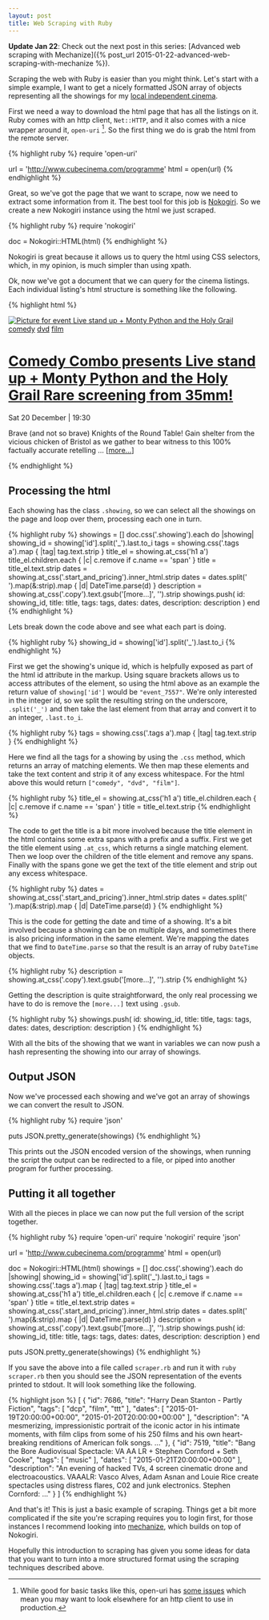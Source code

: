 ```yaml
---
layout: post
title: Web Scraping with Ruby
---
```


**Update Jan 22**: Check out the next post in this series: [Advanced web scraping with Mechanize]({% post_url 2015-01-22-advanced-web-scraping-with-mechanize %}).

Scraping the web with Ruby is easier than you might think. Let's start with a simple example, I want to get a nicely formatted JSON array of objects representing all the showings for my [local independent cinema][cubecinema].

First we need a way to download the html page that has all the listings on it. Ruby comes with an http client, `Net::HTTP`, and it also comes with a nice wrapper around it, `open-uri` [^open-uri]. So the first thing we do is grab the html from the remote server.

{% highlight ruby %}
require 'open-uri'

url = 'http://www.cubecinema.com/programme'
html = open(url)
{% endhighlight %}

Great, so we've got the page that we want to scrape, now we need to extract some information from it. The best tool for this job is [Nokogiri][]. So we create a new Nokogiri instance using the html we just scraped.

{% highlight ruby %}
require 'nokogiri'

doc = Nokogiri::HTML(html)
{% endhighlight %}

Nokogiri is great because it allows us to query the html using CSS selectors, which, in my opinion, is much simpler than using xpath.

Ok, now we've got a document that we can query for the cinema listings. Each individual listing's html structure is something like the following.

{% highlight html %}
<div class="showing" id="event_7557">
  <a href="/programme/event/live-stand-up-monty-python-and-the-holy-grail,7557/">
    <img src="/media/diary/thumbnails/montypython2_1.png.500x300_q85_background-%23FFFFFF_crop-smart.jpg" alt="Picture for event Live stand up + Monty Python and the Holy Grail">
  </a>
  <span class="tags"><a href="/programme/view/comedy/" class="tag_comedy">comedy</a> <a href="/programme/view/dvd/" class="tag_dvd">dvd</a> <a href="/programme/view/film/" class="tag_film">film</a> </span>
  <h1>
    <a href="/programme/event/live-stand-up-monty-python-and-the-holy-grail,7557/">
      <span class="pre_title">Comedy Combo presents</span>
      Live stand up + Monty Python and the Holy Grail
      <span class="post_title">Rare screening from 35mm!</span>
    </a>
  </h1>
  <div class="event_details">
    <p class="start_and_pricing">
      Sat 20 December | 19:30
      <br>
    </p>
    <p class="copy">Brave (and not so brave) Knights of the Round Table! Gain shelter from the vicious chicken of Bristol as we gather to bear witness to this 100% factually accurate retelling ... [<a class="more" href="/programme/event/live-stand-up-monty-python-and-the-holy-grail,7557/">more...</a>]</p>
  </div>
</div>
{% endhighlight %}

## Processing the html

Each showing has the class `.showing`, so we can select all the showings on the page and loop over them, processing each one in turn.

{% highlight ruby %}
showings = []
doc.css('.showing').each do |showing|
  showing_id = showing['id'].split('_').last.to_i
  tags = showing.css('.tags a').map { |tag| tag.text.strip }
  title_el = showing.at_css('h1 a')
  title_el.children.each { |c| c.remove if c.name == 'span' }
  title = title_el.text.strip
  dates = showing.at_css('.start_and_pricing').inner_html.strip
  dates = dates.split('<br>').map(&:strip).map { |d| DateTime.parse(d) }
  description = showing.at_css('.copy').text.gsub('[more...]', '').strip
  showings.push(
    id: showing_id,
    title: title,
    tags: tags,
    dates: dates,
    description: description
  )
end
{% endhighlight %}

Lets break down the code above and see what each part is doing.

{% highlight ruby %}
showing_id = showing['id'].split('_').last.to_i
{% endhighlight %}

First we get the showing's unique id, which is helpfully exposed as part of the html id attribute in the markup. Using square brackets allows us to access attributes of the element, so using the html above as an example the return value of `showing['id']` would be `"event_7557"`. We're only interested in the integer id, so we split the resulting string on the underscore, `.split('_')` and then take the last element from that array and convert it to an integer, `.last.to_i`.

{% highlight ruby %}
tags = showing.css('.tags a').map { |tag| tag.text.strip }
{% endhighlight %}

Here we find all the tags for a showing by using the `.css` method, which returns an array of matching elements. We then map these elements and take the text content and strip it of any excess whitespace. For the html above this would return `["comedy", "dvd", "film"]`.

{% highlight ruby %}
title_el = showing.at_css('h1 a')
title_el.children.each { |c| c.remove if c.name == 'span' }
title = title_el.text.strip
{% endhighlight %}

The code to get the title is a bit more involved because the title element in the html contains some extra spans with a prefix and a suffix. First we get the title element using `.at_css`, which returns a single matching element. Then we loop over the children of the title element and remove any spans. Finally with the spans gone we get the text of the title element and strip out any excess whitespace.

{% highlight ruby %}
dates = showing.at_css('.start_and_pricing').inner_html.strip
dates = dates.split('<br>').map(&:strip).map { |d| DateTime.parse(d) }
{% endhighlight %}

This is the code for getting the date and time of a showing. It's a bit involved because a showing can be on multiple days, and sometimes there is also pricing information in the same element. We're mapping the dates that we find to `DateTime.parse` so that the result is an array of ruby `DateTime` objects.

{% highlight ruby %}
description = showing.at_css('.copy').text.gsub('[more...]', '').strip
{% endhighlight %}

Getting the description is quite straightforward, the only real processing we have to do is remove the `[more...]` text using `.gsub`.

{% highlight ruby %}
showings.push(
    id: showing_id,
    title: title,
    tags: tags,
    dates: dates,
    description: description
  )
{% endhighlight %}

With all the bits of the showing that we want in variables we can now push a hash representing the showing into our array of showings.

## Output JSON

Now we've processed each showing and we've got an array of showings we can convert the result to JSON.

{% highlight ruby %}
require 'json'

puts JSON.pretty_generate(showings)
{% endhighlight %}

This prints out the JSON encoded version of the showings, when running the script the output can be redirected to a file, or piped into another program for further processing.

## Putting it all together

With all the pieces in place we can now put the full version of the script together.

{% highlight ruby %}
require 'open-uri'
require 'nokogiri'
require 'json'

url = 'http://www.cubecinema.com/programme'
html = open(url)

doc = Nokogiri::HTML(html)
showings = []
doc.css('.showing').each do |showing|
  showing_id = showing['id'].split('_').last.to_i
  tags = showing.css('.tags a').map { |tag| tag.text.strip }
  title_el = showing.at_css('h1 a')
  title_el.children.each { |c| c.remove if c.name == 'span' }
  title = title_el.text.strip
  dates = showing.at_css('.start_and_pricing').inner_html.strip
  dates = dates.split('<br>').map(&:strip).map { |d| DateTime.parse(d) }
  description = showing.at_css('.copy').text.gsub('[more...]', '').strip
  showings.push(
    id: showing_id,
    title: title,
    tags: tags,
    dates: dates,
    description: description
  )
end

puts JSON.pretty_generate(showings)
{% endhighlight %}

If you save the above into a file called `scraper.rb` and run it with `ruby scraper.rb` then you should see the JSON representation of the events printed to stdout. It will look something like the following.

{% highlight json %}
[
  {
    "id": 7686,
    "title": "Harry Dean Stanton - Partly Fiction",
    "tags": [
      "dcp",
      "film",
      "ttt"
    ],
    "dates": [
      "2015-01-19T20:00:00+00:00",
      "2015-01-20T20:00:00+00:00"
    ],
    "description": "A mesmerizing, impressionistic portrait of the iconic actor in his intimate moments, with film clips from some of his 250 films and his own heart-breaking renditions of American folk songs. ..."
  },
  {
    "id": 7519,
    "title": "Bang the Bore Audiovisual Spectacle: VA AA LR + Stephen Cornford + Seth Cooke",
    "tags": [
      "music"
    ],
    "dates": [
      "2015-01-21T20:00:00+00:00"
    ],
    "description": "An evening of hacked TVs, 4 screen cinematic drone and electroacoustics. VAAALR: Vasco Alves, Adam Asnan and Louie Rice create spectacles using distress flares, C02 and junk electronics. Stephen Cornford: ..."
  }
]
{% endhighlight %}

And that's it! This is just a basic example of scraping. Things get a bit more complicated if the site you're scraping requires you to login first, for those instances I recommend looking into [mechanize][], which builds on top of Nokogiri.

Hopefully this introduction to scraping has given you some ideas for data that you want to turn into a more structured format using the scraping techniques described above.

[Nokogiri]: http://www.nokogiri.org/
[cubecinema]: http://www.cubecinema.com/programme
[mechanize]: http://docs.seattlerb.org/mechanize/GUIDE_rdoc.html

[^open-uri]: While good for basic tasks like this, open-uri has [some issues](https://bugs.ruby-lang.org/issues/3719) which mean you may want to look elsewhere for an http client to use in production.
